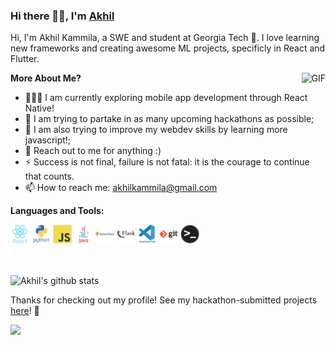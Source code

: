 ### Hi there 👋🏽, I'm [Akhil](https://www.linkedin.com/in/akhilkammila/)

Hi, I'm Akhil Kammila, a SWE and student at Georgia Tech 🐝. I love learning new frameworks and creating awesome ML projects, specificly in React and Flutter.

<img align="right" alt="GIF" src="https://j.gifs.com/83l135.gif" />

**More About Me?**

- 👨🏽‍💻 I am currently exploring mobile app development through React Native!
- 🌱 I am trying to partake in as many upcoming hackathons as possible; 
- 👯 I am also trying to improve my webdev skills by learning more javascript!;
- 💬 Reach out to me for anything :)
- ⚡️ Success is not final, failure is not fatal: it is the courage to continue that counts.
- 📫 How to reach me: akhilkammila@gmail.com

**Languages and Tools:**

<!--- React --> <code><img height="30" src="https://github.com/devicons/devicon/blob/master/icons/react/react-original-wordmark.svg"></code>
<!--- Python --> <code><img height="30" src="https://github.com/devicons/devicon/blob/master/icons/python/python-original-wordmark.svg"></code>
<!--- Javascript --> <code><img height="30" src="https://github.com/devicons/devicon/blob/master/icons/javascript/javascript-original.svg"></code>
<!--- Java --> <code><img height="30" src="https://github.com/devicons/devicon/blob/master/icons/java/java-original-wordmark.svg"></code>
<!--- Tensorflow --> <code><img height="30" src="https://github.com/devicons/devicon/blob/master/icons/tensorflow/tensorflow-original-wordmark.svg"></code>
<!--- Flask --> <code><img height="30" src="https://github.com/devicons/devicon/blob/master/icons/flask/flask-original-wordmark.svg"></code>
<!--- VSCode --> <code><img height="30" src="https://github.com/devicons/devicon/blob/master/icons/vscode/vscode-original-wordmark.svg"></code>
<!--- Git --> <code><img height="30" src="https://github.com/devicons/devicon/blob/master/icons/git/git-original-wordmark.svg"></code>
<!--- Terminal --> <code><img height="30" src="https://raw.githubusercontent.com/github/explore/80688e429a7d4ef2fca1e82350fe8e3517d3494d/topics/terminal/terminal.png"></code>

<br/><br/>
![Akhil's github stats](https://github-readme-stats.vercel.app/api?username=akhilkammila&theme=dark&show_icons=true)

Thanks for checking out my profile! See my hackathon-submitted projects [here](https://devpost.com/akhilkammila)! 🙂

![](https://komarev.com/ghpvc/?username=akhilkammila&color=red)
